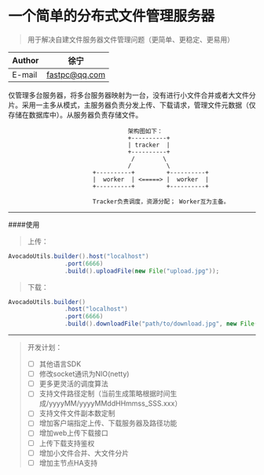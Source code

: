 一个简单的分布式文件管理服务器
==============
>用于解决自建文件服务器文件管理问题（更简单、更稳定、更易用）

|Author|徐宁|
|---|---
|E-mail|fastpc@qq.com
仅管理多台服务器，将多台服务器映射为一台，没有进行小文件合并或者大文件分片。采用一主多从模式，主服务器负责分发上传、下载请求，管理文件元数据（仅存储在数据库中）。从服务器负责存储文件。


                                      架构图如下：
                                      +----------+
                                      | tracker  |  
                                      +----------+
                                       /        \
                                      /          \
                            +----------+         +----------+
                            |  worker  | <=====> |  worker  |  
                            +----------+         +----------+
                            
                            Tracker负责调度，资源分配； Worker互为主备。
---
####使用
>上传：  
```Java
AvocadoUtils.builder().host("localhost")
                .port(6666)
                .build().uploadFile(new File("upload.jpg"));
```
>下载： 
```Java
AvocadoUtils.builder()
                .host("localhost")
                .port(6666)
                .build().downloadFile("path/to/download.jpg", new File("path/to/upload.jpg"));

``` 

---

>开发计划：
>- [ ] 其他语言SDK
>- [ ] 修改socket通讯为NIO(netty)
>- [ ] 更多更灵活的调度算法
>- [ ] 支持文件路径定制（当前生成策略根据时间生成/yyyyMM/yyyyMMddHHmmss_SSS.xxx）
>- [ ] 支持文件文件副本数定制
>- [ ] 增加客户端指定上传、下载服务器及路径功能
>- [ ] 增加web上传下载接口
>- [ ] 上传下载支持鉴权
>- [ ] 增加小文件合并、大文件分片
>- [ ] 增加主节点HA支持

